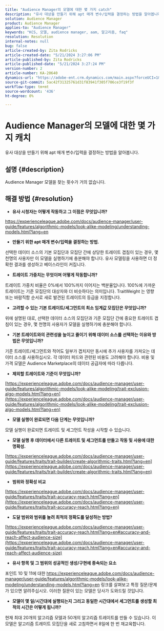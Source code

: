 ```yaml
---
title: "Audience Manager의 모델에 대한 몇 가지 catch"
description: "유사 대상을 만들기 위해 apt 매개 변수/입력을 결정하는 방법을 알아봅니다."
solution: Audience Manager
product: Audience Manager
applies-to: "Audience Manager"
keywords: "KCS, 모델, audience manager, aam, 알고리즘, faq"
resolution: Resolution
internal-notes: null
bug: false
article-created-by: Zita Rodricks
article-created-date: "5/21/2024 3:27:06 PM"
article-published-by: Zita Rodricks
article-published-date: "5/21/2024 3:27:24 PM"
version-number: 2
article-number: KA-20640
dynamics-url: "https://adobe-ent.crm.dynamics.com/main.aspx?forceUCI=1&pagetype=entityrecord&etn=knowledgearticle&id=97d7de91-8617-ef11-9f89-6045bd06eea5"
source-git-commit: 5ac42f31325761d31f83941f305f706ce3f19f3f
workflow-type: tm+mt
source-wordcount: '436'
ht-degree: 0%

---
```


# Audience Manager의 모델에 대한 몇 가지 캐치


유사 대상을 만들기 위해 apt 매개 변수/입력을 결정하는 방법을 알아봅니다.

## 설명 {#description}

Audience Manager 모델을 찾는 횟수가 거의 없습니다.

## 해결 방법 {#resolution}


- <b>유사 시청자는 어떻게 작동하고 그 이점은 무엇입니까?</b>


https://experienceleague.adobe.com/docs/audience-manager/user-guide/features/algorithmic-models/look-alike-modeling/understanding-models.html?lang=en

- <b>만들기 위한 apt 매개 변수/입력을 결정하는 방법.</b>


선택한 데이터 소스의 기본 모집단과 모집단 간에 상당한 트레이트 겹침이 있는 경우, 몇 천명의 사용자만 이 모델을 실행하기에 충분해야 합니다. 유사 모델링을 사용하면 더 정확한 결과를 생성하고 베이스라인이 커집니다.

- <b>트레이트 가중치는 무엇이며 어떻게 작동합니까?</b>


트레이트 가중치 비율은 0%에서 100%까지 이어지는 백분율입니다. 100%에 가까운 트레이트는 기준 모집단의 대상자와 더 비슷하다는 의미입니다. TraitWeight 는 영향 또는 바람직함 순서로 새로 발견된 트레이트의 등급을 지정합니다.

- <b>고려할 수 있는 기본 트레이트/세그먼트의 최소 임계값 모집단은 무엇입니까?</b>


위에 설명된 대로, 선택한 데이터 소스의 모집단과 기준 모집단 간에 중요한 트레이트 겹침이 있는 경우, 몇 천명의 사용자가 모델을 실행하기에 충분해야 합니다.

- <b>기본 트레이트와의 관련성을 높이고 줄이기 위해 데이터 소스를 선택하는 이유와 방법은 무엇입니까?</b>


기준 트레이트/세그먼트와 적어도 일부가 겹치지만 동시에 추가 사용자를 가져오는 데이터 소스를 사용하십시오. 각 데이터 피드와 관련된 비용도 고려해야 합니다. 비용 및 가격 모델은 Audience Marketplace의 데이터 공급자에 따라 다릅니다.

- <b>제외할 트레이트와 기준이 무엇입니까?</b>


[https://experienceleague.adobe.com/docs/audience-manager/user-guide/features/algorithmic-models/look-alike-modeling/trait-exclusion-algo-models.html?lang=en](https://experienceleague.adobe.com/docs/audience-manager/user-guide/features/algorithmic-models/look-alike-modeling/trait-exclusion-algo-models.html?lang=en)

- <b>모델 실행이 완료되면 다음 단계는 무엇입니까?</b>


모델 실행이 완료되면 트레이트 및 세그먼트 작성을 시작할 수 있습니다.

- <b>모델 실행 후 데이터에서 다른 트레이트 및 세그먼트를 만들고 작동 및 사용에 대한 명확성.</b>


[https://experienceleague.adobe.com/docs/audience-manager/user-guide/features/traits/trait-builder/create-algorithmic-traits.html?lang=en](https://experienceleague.adobe.com/docs/audience-manager/user-guide/features/traits/trait-builder/create-algorithmic-traits.html?lang=en)

- <b>범위와 정확성 비교</b>


[https://experienceleague.adobe.com/docs/audience-manager/user-guide/features/traits/trait-accuracy-reach.html?lang=en](https://experienceleague.adobe.com/docs/audience-manager/user-guide/features/traits/trait-accuracy-reach.html?lang=en)

- <b>도달 범위와 범위를 늘려 최적의 정확도를 달성하는 방법?</b>


[https://experienceleague.adobe.com/docs/audience-manager/user-guide/features/traits/trait-accuracy-reach.html?lang=en#accuracy-and-reach-affect-audience-size](https://experienceleague.adobe.com/docs/audience-manager/user-guide/features/traits/trait-accuracy-reach.html?lang=en#accuracy-and-reach-affect-audience-size)

- <b>유사 항목 및 그 범위의 성공적인 생성/구현에 종속되는 요소</b>


포인트 10 및 11에 대한 https://experienceleague.adobe.com/docs/audience-manager/user-guide/features/algorithmic-models/look-alike-modeling/understanding-models.html?lang=en 링크를 살펴보고 특정 질문/문제가 있으면 알려주십시오. 이러한 질문이 있는 모델은 당사가 도와드릴 것입니다.

- <b>모델이 몇 일/시간대에 실행되는지 그리고 동일한 시간대에서 세그먼트를 생성할 최적의 시간은 어떻게 됩니까?</b>


현재 최대 20개의 알고리즘 모델과 50개의 알고리즘 트레이트를 만들 수 있습니다. 이 모델은 알고리즘 트레이트 모집단을 새로 고침하면서 8일에 한 번 재교육합니다.
